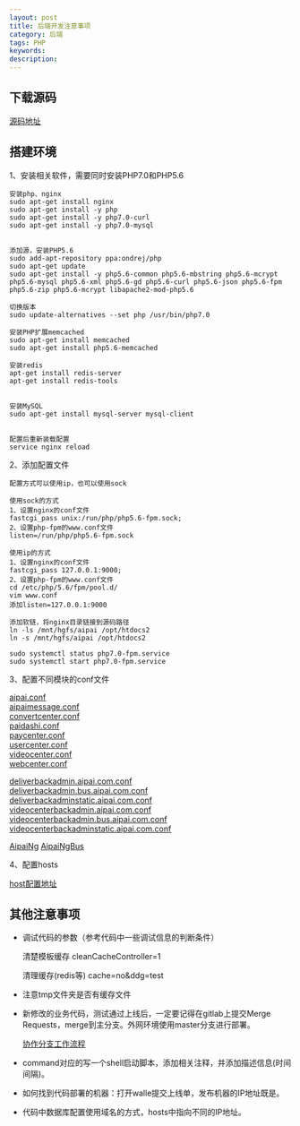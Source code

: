 ```yaml
---
layout: post
title: 后端开发注意事项
category: 后端
tags: PHP
keywords: 
description: 
---
```



## 下载源码

[源码地址](/2018/06/13/后端代码地址.html)
    
    
## 搭建环境

1、安装相关软件，需要同时安装PHP7.0和PHP5.6
    
    安装php、nginx
    sudo apt-get install nginx 
    sudo apt-get install -y php
    sudo apt-get install -y php7.0-curl
    sudo apt-get install -y php7.0-mysql


    添加源，安装PHP5.6
    sudo add-apt-repository ppa:ondrej/php
    sudo apt-get update
    sudo apt-get install -y php5.6-common php5.6-mbstring php5.6-mcrypt php5.6-mysql php5.6-xml php5.6-gd php5.6-curl php5.6-json php5.6-fpm php5.6-zip php5.6-mcrypt libapache2-mod-php5.6

    切换版本
    sudo update-alternatives --set php /usr/bin/php7.0

    安装PHP扩展memcached
    sudo apt-get install memcached
    sudo apt-get install php5.6-memcached

    安装redis
    apt-get install redis-server
    apt-get install redis-tools
    
    
    安装MySQL
    sudo apt-get install mysql-server mysql-client


    配置后重新装载配置
    service nginx reload

2、添加配置文件

    配置方式可以使用ip，也可以使用sock

    使用sock的方式
    1、设置nginx的conf文件
    fastcgi_pass unix:/run/php/php5.6-fpm.sock;
    2、设置php-fpm的www.conf文件
    listen=/run/php/php5.6-fpm.sock

    使用ip的方式
    1、设置nginx的conf文件
    fastcgi_pass 127.0.0.1:9000;
    2、设置php-fpm的www.conf文件
    cd /etc/php/5.6/fpm/pool.d/
    vim www.conf
    添加listen=127.0.0.1:9000

    添加软链，将nginx目录链接到源码路径
    ln -ls /mnt/hgfs/aipai /opt/htdocs2
    ln -s /mnt/hgfs/aipai /opt/htdocs2

    sudo systemctl status php7.0-fpm.service
    sudo systemctl start php7.0-fpm.service
    
3、配置不同模块的conf文件
    
[aipai.conf](/public/files/aipai.conf)<br />
[aipaimessage.conf](/public/files/aipaimessage.conf)<br />
[convertcenter.conf](/public/files/convertcenter.conf)<br />
[paidashi.conf](/public/files/paidashi.conf)<br />
[paycenter.conf](/public/files/paycenter.conf)<br />
[usercenter.conf](/public/files/usercenter.conf)<br />
[videocenter.conf](/public/files/videocenter.conf)<br />
[webcenter.conf](/public/files/webcenter.conf)<br />

[deliverbackadmin.aipai.com.conf](/public/files/deliverbackadmin.aipai.com.conf)<br />
[deliverbackadmin.bus.aipai.com.conf](/public/files/deliverbackadmin.bus.aipai.com.conf)<br />
[deliverbackadminstatic.aipai.com.conf](/public/files/deliverbackadminstatic.aipai.com.conf)<br />
[videocenterbackadmin.aipai.com.conf](/public/files/videocenterbackadmin.aipai.com.conf)<br />
[videocenterbackadmin.bus.aipai.com.conf](/public/files/videocenterbackadmin.bus.aipai.com.conf)<br />
[videocenterbackadminstatic.aipai.com.conf](/public/files/videocenterbackadminstatic.aipai.com.conf)<br />

[AipaiNg](/public/files/ng.aipai.com)
[AipaiNgBus](/public/files/aipai-ng.bus.aipai.com)




4、配置hosts

[host配置地址](/2018/06/13/hosts配置.html)


## 其他注意事项

- 调试代码的参数（参考代码中一些调试信息的判断条件）
    
    清楚模板缓存
    cleanCacheController=1 
    
    清理缓存(redis等)
    cache=no&ddg=test 
    
- 注意tmp文件夹是否有缓存文件

    
- 新修改的业务代码，测试通过上线后，一定要记得在gitlab上提交Merge Requests，merge到主分支。外网环境使用master分支进行部署。

    [协作分支工作流程](http://developer.aipai.com/docs/server/git)

    
- command对应的写一个shell启动脚本，添加相关注释，并添加描述信息(时间间隔)。

- 如何找到代码部署的机器：打开walle提交上线单，发布机器的IP地址既是。
    
- 代码中数据库配置使用域名的方式，hosts中指向不同的IP地址。

    

    

